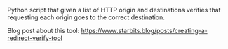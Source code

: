 Python script that given a list of HTTP origin and destinations verifies that requesting each origin goes to the correct destination.

Blog post about this tool: https://www.starbits.blog/posts/creating-a-redirect-verify-tool
